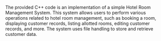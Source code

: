 The provided C++ code is an implementation of a simple Hotel Room Management System. This system allows users to perform various operations related to hotel room management, such as booking a room, displaying customer records, listing allotted rooms, editing customer records, and more. The system uses file handling to store and retrieve customer data.
